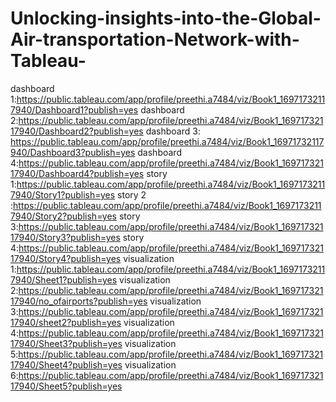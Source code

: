 # Unlocking-insights-into-the-Global-Air-transportation-Network-with-Tableau-
dashboard 1:https://public.tableau.com/app/profile/preethi.a7484/viz/Book1_16971732117940/Dashboard1?publish=yes
dashboard 2:https://public.tableau.com/app/profile/preethi.a7484/viz/Book1_16971732117940/Dashboard2?publish=yes
dashboard 3: https://public.tableau.com/app/profile/preethi.a7484/viz/Book1_16971732117940/Dashboard3?publish=yes
dashboard 4:https://public.tableau.com/app/profile/preethi.a7484/viz/Book1_16971732117940/Dashboard4?publish=yes
story 1:https://public.tableau.com/app/profile/preethi.a7484/viz/Book1_16971732117940/Story1?publish=yes
story 2 :https://public.tableau.com/app/profile/preethi.a7484/viz/Book1_16971732117940/Story2?publish=yes
story 3:https://public.tableau.com/app/profile/preethi.a7484/viz/Book1_16971732117940/Story3?publish=yes
story 4:https://public.tableau.com/app/profile/preethi.a7484/viz/Book1_16971732117940/Story4?publish=yes
visualization 1:https://public.tableau.com/app/profile/preethi.a7484/viz/Book1_16971732117940/Sheet1?publish=yes
visualization 2:https://public.tableau.com/app/profile/preethi.a7484/viz/Book1_16971732117940/no_ofairports?publish=yes
visualization 3:https://public.tableau.com/app/profile/preethi.a7484/viz/Book1_16971732117940/sheet2?publish=yes
visualization 4:https://public.tableau.com/app/profile/preethi.a7484/viz/Book1_16971732117940/Sheet3?publish=yes
visualization 5:https://public.tableau.com/app/profile/preethi.a7484/viz/Book1_16971732117940/Sheet4?publish=yes
visualization 6:https://public.tableau.com/app/profile/preethi.a7484/viz/Book1_16971732117940/Sheet5?publish=yes
